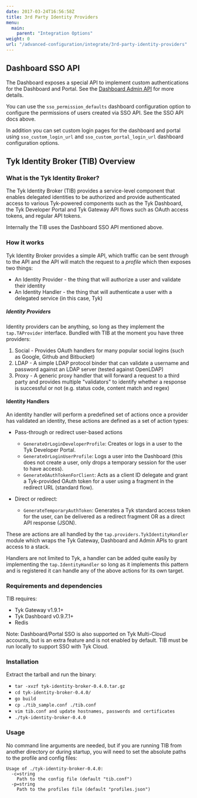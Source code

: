 ```yaml
---
date: 2017-03-24T16:56:58Z
title: 3rd Party Identity Providers
menu:
  main:
    parent: "Integration Options"
weight: 0
url: "/advanced-configuration/integrate/3rd-party-identity-providers"
---
```


## <a name="dashboard-sso"></a>Dashboard SSO API
The Dashboard exposes a special API to implement custom authentications for the Dashboard and Portal. See the [Dashboard Admin API](/docs/dashboard-admin-api/sso) for more details.

You can use the `sso_permission_defaults` dashboard configuration option to configure the permissions of users created via SSO API. See the SSO API docs above.

In addition you can set custom login pages for the dashboard and portal using `sso_custom_login_url` and `sso_custom_portal_login_url` dashboard configuration options.

## <a name="tib"></a>Tyk Identity Broker (TIB) Overview 

### What is the Tyk Identity Broker?

The Tyk Identity Broker (TIB) provides a service-level component that enables delegated identities to be authorized and provide authenticated access to various Tyk-powered components such as the Tyk Dashboard, the Tyk Developer Portal and Tyk Gateway API flows such as OAuth access tokens, and regular API tokens.

Internally the TIB uses the  Dashboard SSO API mentioned above.

### How it works

Tyk Identity Broker provides a simple API, which traffic can be sent *through* to the API and the API will match the request to a *profile* which then exposes two things:

*   An Identity Provider - the thing that will authorize a user and validate their identity
*   An Identity Handler - the thing that will authenticate a user with a delegated service (in this case, Tyk)

##### Identity Providers

Identity providers can be anything, so long as they implement the `tap.TAProvider` interface. Bundled with TIB at the moment you have three providers:

1.  Social - Provides OAuth handlers for many popular social logins (such as Google, Github and Bitbucket)
2.  LDAP - A simple LDAP protocol binder that can validate a username and password against an LDAP server (tested against OpenLDAP)
3.  Proxy - A generic proxy handler that will forward a request to a third party and provides multiple "validators" to identify whether a response is successful or not (e.g. status code, content match and regex)

#### Identity Handlers

An identity handler will perform a predefined set of actions once a provider has validated an identity, these actions are defined as a set of action types:

*   Pass-through or redirect user-based actions
    
    *   `GenerateOrLoginDeveloperProfile`: Creates or logs in a user to the Tyk Developer Portal.
    *   `GenerateOrLoginUserProfile`: Logs a user into the Dashboard (this does not create a user, only drops a temporary session for the user to have access).
    *   `GenerateOAuthTokenForClient`: Acts as a client ID delegate and grant a Tyk-provided OAuth token for a user using a fragment in the redirect URL (standard flow).

*   Direct or redirect:
    
    *   `GenerateTemporaryAuthToken`: Generates a Tyk standard access token for the user, can be delivered as a redirect fragment OR as a direct API response (JSON).

These are actions are all handled by the `tap.providers.TykIdentityHandler` module which wraps the Tyk Gateway, Dashboard and Admin APIs to grant access to a stack.

Handlers are not limited to Tyk, a handler can be added quite easily by implementing the `tap.IdentityHandler` so long as it implements this pattern and is registered it can handle any of the above actions for its own target.

### Requirements and dependencies

TIB requires:

*   Tyk Gateway v1.9.1+
*   Tyk Dashboard v0.9.7.1+
*   Redis

Note: Dashboard/Portal SSO is also supported on Tyk Multi-Cloud accounts, but is an extra feature and is not enabled by default.  TIB must be run locally to support SSO with Tyk Cloud. 

### Installation

Extract the tarball and run the binary:

- `tar -xvzf tyk-identity-broker-0.4.0.tar.gz`
- `cd tyk-identity-broker-0.4.0/`
- `go build`
- `cp ./tib_sample.conf ./tib.conf`
- `vim tib.conf and update hostnames, passwords and certificates`
- `./tyk-identity-broker-0.4.0`

### Usage

No command line arguments are needed, but if you are running TIB from another directory or during startup, you will need to set the absolute paths to the profile and config files:

```{.copyWrapper}
Usage of ./tyk-identity-broker-0.4.0:
  -c=string
    Path to the config file (default "tib.conf")
  -p=string
    Path to the profiles file (default "profiles.json")
```



